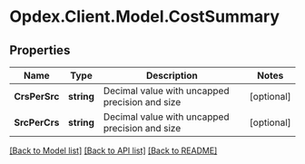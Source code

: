 # Opdex.Client.Model.CostSummary

## Properties

Name | Type | Description | Notes
------------ | ------------- | ------------- | -------------
**CrsPerSrc** | **string** | Decimal value with uncapped precision and size | [optional] 
**SrcPerCrs** | **string** | Decimal value with uncapped precision and size | [optional] 

[[Back to Model list]](../README.md#documentation-for-models) [[Back to API list]](../README.md#documentation-for-api-endpoints) [[Back to README]](../README.md)

